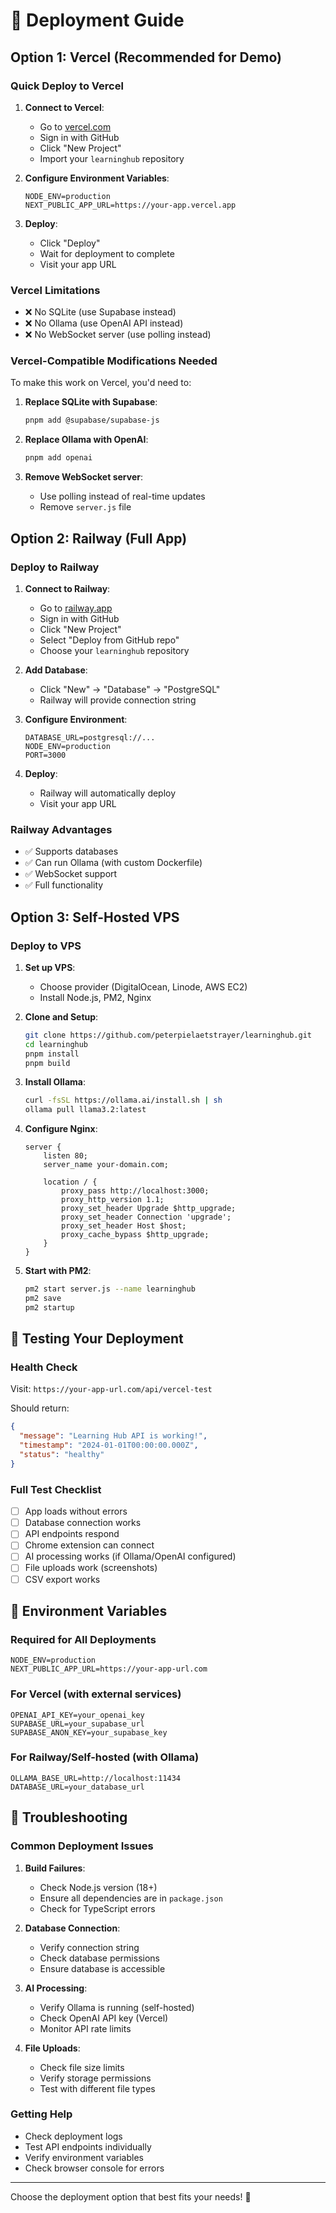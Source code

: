 # 🚀 Deployment Guide

## Option 1: Vercel (Recommended for Demo)

### Quick Deploy to Vercel

1. **Connect to Vercel**:
   - Go to [vercel.com](https://vercel.com)
   - Sign in with GitHub
   - Click "New Project"
   - Import your `learninghub` repository

2. **Configure Environment Variables**:
   ```
   NODE_ENV=production
   NEXT_PUBLIC_APP_URL=https://your-app.vercel.app
   ```

3. **Deploy**:
   - Click "Deploy"
   - Wait for deployment to complete
   - Visit your app URL

### Vercel Limitations

- ❌ No SQLite (use Supabase instead)
- ❌ No Ollama (use OpenAI API instead)
- ❌ No WebSocket server (use polling instead)

### Vercel-Compatible Modifications Needed

To make this work on Vercel, you'd need to:

1. **Replace SQLite with Supabase**:
   ```bash
   pnpm add @supabase/supabase-js
   ```

2. **Replace Ollama with OpenAI**:
   ```bash
   pnpm add openai
   ```

3. **Remove WebSocket server**:
   - Use polling instead of real-time updates
   - Remove `server.js` file

## Option 2: Railway (Full App)

### Deploy to Railway

1. **Connect to Railway**:
   - Go to [railway.app](https://railway.app)
   - Sign in with GitHub
   - Click "New Project"
   - Select "Deploy from GitHub repo"
   - Choose your `learninghub` repository

2. **Add Database**:
   - Click "New" → "Database" → "PostgreSQL"
   - Railway will provide connection string

3. **Configure Environment**:
   ```
   DATABASE_URL=postgresql://...
   NODE_ENV=production
   PORT=3000
   ```

4. **Deploy**:
   - Railway will automatically deploy
   - Visit your app URL

### Railway Advantages

- ✅ Supports databases
- ✅ Can run Ollama (with custom Dockerfile)
- ✅ WebSocket support
- ✅ Full functionality

## Option 3: Self-Hosted VPS

### Deploy to VPS

1. **Set up VPS**:
   - Choose provider (DigitalOcean, Linode, AWS EC2)
   - Install Node.js, PM2, Nginx

2. **Clone and Setup**:
   ```bash
   git clone https://github.com/peterpielaetstrayer/learninghub.git
   cd learninghub
   pnpm install
   pnpm build
   ```

3. **Install Ollama**:
   ```bash
   curl -fsSL https://ollama.ai/install.sh | sh
   ollama pull llama3.2:latest
   ```

4. **Configure Nginx**:
   ```nginx
   server {
       listen 80;
       server_name your-domain.com;
       
       location / {
           proxy_pass http://localhost:3000;
           proxy_http_version 1.1;
           proxy_set_header Upgrade $http_upgrade;
           proxy_set_header Connection 'upgrade';
           proxy_set_header Host $host;
           proxy_cache_bypass $http_upgrade;
       }
   }
   ```

5. **Start with PM2**:
   ```bash
   pm2 start server.js --name learninghub
   pm2 save
   pm2 startup
   ```

## 🧪 Testing Your Deployment

### Health Check

Visit: `https://your-app-url.com/api/vercel-test`

Should return:
```json
{
  "message": "Learning Hub API is working!",
  "timestamp": "2024-01-01T00:00:00.000Z",
  "status": "healthy"
}
```

### Full Test Checklist

- [ ] App loads without errors
- [ ] Database connection works
- [ ] API endpoints respond
- [ ] Chrome extension can connect
- [ ] AI processing works (if Ollama/OpenAI configured)
- [ ] File uploads work (screenshots)
- [ ] CSV export works

## 🔧 Environment Variables

### Required for All Deployments

```env
NODE_ENV=production
NEXT_PUBLIC_APP_URL=https://your-app-url.com
```

### For Vercel (with external services)

```env
OPENAI_API_KEY=your_openai_key
SUPABASE_URL=your_supabase_url
SUPABASE_ANON_KEY=your_supabase_key
```

### For Railway/Self-hosted (with Ollama)

```env
OLLAMA_BASE_URL=http://localhost:11434
DATABASE_URL=your_database_url
```

## 🐛 Troubleshooting

### Common Deployment Issues

1. **Build Failures**:
   - Check Node.js version (18+)
   - Ensure all dependencies are in `package.json`
   - Check for TypeScript errors

2. **Database Connection**:
   - Verify connection string
   - Check database permissions
   - Ensure database is accessible

3. **AI Processing**:
   - Verify Ollama is running (self-hosted)
   - Check OpenAI API key (Vercel)
   - Monitor API rate limits

4. **File Uploads**:
   - Check file size limits
   - Verify storage permissions
   - Test with different file types

### Getting Help

- Check deployment logs
- Test API endpoints individually
- Verify environment variables
- Check browser console for errors

---

Choose the deployment option that best fits your needs! 🚀
